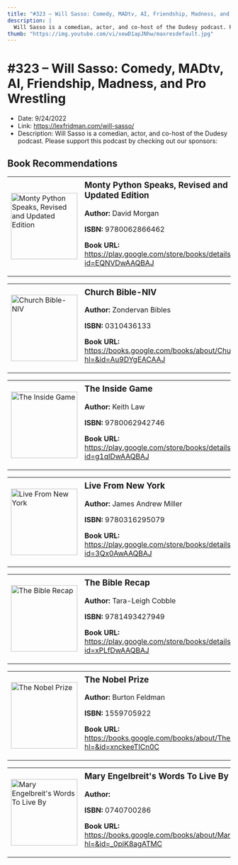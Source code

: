 ```yaml
---
title: "#323 – Will Sasso: Comedy, MADtv, AI, Friendship, Madness, and Pro Wrestling"
description: |
  Will Sasso is a comedian, actor, and co-host of the Dudesy podcast. Please support this podcast by checking out our sponsors:"
thumb: "https://img.youtube.com/vi/xewD1apJNhw/maxresdefault.jpg"
---
```


# #323 – Will Sasso: Comedy, MADtv, AI, Friendship, Madness, and Pro Wrestling

  - Date: 9/24/2022
  - Link: https://lexfridman.com/will-sasso/
  - Description: Will Sasso is a comedian, actor, and co-host of the Dudesy podcast. Please support this podcast by checking out our sponsors:

## Book Recommendations

<table style="border: none;"><tr style="border: none;"><td style="border: none;"><img src="https://books.google.com/books/content?id=EQNVDwAAQBAJ&printsec=frontcover&img=1&zoom=1&edge=curl&source=gbs_api" alt="Monty Python Speaks, Revised and Updated Edition" width="150" style="vertical-align: top;"></td><td style="border: none; vertical-align: top;"><h3 style='margin-top: 5'>Monty Python Speaks, Revised and Updated Edition</h3><p><strong>Author:</strong> David Morgan</p><p><strong>ISBN:</strong> 9780062866462</p><p><strong>Book URL:</strong> <a href="https://play.google.com/store/books/details?id=EQNVDwAAQBAJ">https://play.google.com/store/books/details?id=EQNVDwAAQBAJ</a></p></td></tr></table>
<table style="border: none;"><tr style="border: none;"><td style="border: none;"><img src="https://books.google.com/books/content?id=Au9DYgEACAAJ&printsec=frontcover&img=1&zoom=1&source=gbs_api" alt="Church Bible-NIV" width="150" style="vertical-align: top;"></td><td style="border: none; vertical-align: top;"><h3 style='margin-top: 5'>Church Bible-NIV</h3><p><strong>Author:</strong> Zondervan Bibles</p><p><strong>ISBN:</strong> 0310436133</p><p><strong>Book URL:</strong> <a href="https://books.google.com/books/about/Church_Bible_NIV.html?hl=&id=Au9DYgEACAAJ">https://books.google.com/books/about/Church_Bible_NIV.html?hl=&id=Au9DYgEACAAJ</a></p></td></tr></table>
<table style="border: none;"><tr style="border: none;"><td style="border: none;"><img src="https://books.google.com/books/content?id=g1qlDwAAQBAJ&printsec=frontcover&img=1&zoom=1&edge=curl&source=gbs_api" alt="The Inside Game" width="150" style="vertical-align: top;"></td><td style="border: none; vertical-align: top;"><h3 style='margin-top: 5'>The Inside Game</h3><p><strong>Author:</strong> Keith Law</p><p><strong>ISBN:</strong> 9780062942746</p><p><strong>Book URL:</strong> <a href="https://play.google.com/store/books/details?id=g1qlDwAAQBAJ">https://play.google.com/store/books/details?id=g1qlDwAAQBAJ</a></p></td></tr></table>
<table style="border: none;"><tr style="border: none;"><td style="border: none;"><img src="https://books.google.com/books/content?id=3Qx0AwAAQBAJ&printsec=frontcover&img=1&zoom=1&edge=curl&source=gbs_api" alt="Live From New York" width="150" style="vertical-align: top;"></td><td style="border: none; vertical-align: top;"><h3 style='margin-top: 5'>Live From New York</h3><p><strong>Author:</strong> James Andrew Miller</p><p><strong>ISBN:</strong> 9780316295079</p><p><strong>Book URL:</strong> <a href="https://play.google.com/store/books/details?id=3Qx0AwAAQBAJ">https://play.google.com/store/books/details?id=3Qx0AwAAQBAJ</a></p></td></tr></table>
<table style="border: none;"><tr style="border: none;"><td style="border: none;"><img src="https://books.google.com/books/content?id=xPLfDwAAQBAJ&printsec=frontcover&img=1&zoom=1&edge=curl&source=gbs_api" alt="The Bible Recap" width="150" style="vertical-align: top;"></td><td style="border: none; vertical-align: top;"><h3 style='margin-top: 5'>The Bible Recap</h3><p><strong>Author:</strong> Tara-Leigh Cobble</p><p><strong>ISBN:</strong> 9781493427949</p><p><strong>Book URL:</strong> <a href="https://play.google.com/store/books/details?id=xPLfDwAAQBAJ">https://play.google.com/store/books/details?id=xPLfDwAAQBAJ</a></p></td></tr></table>
<table style="border: none;"><tr style="border: none;"><td style="border: none;"><img src="https://books.google.com/books/content?id=xnckeeTICn0C&printsec=frontcover&img=1&zoom=1&edge=curl&source=gbs_api" alt="The Nobel Prize" width="150" style="vertical-align: top;"></td><td style="border: none; vertical-align: top;"><h3 style='margin-top: 5'>The Nobel Prize</h3><p><strong>Author:</strong> Burton Feldman</p><p><strong>ISBN:</strong> 1559705922</p><p><strong>Book URL:</strong> <a href="https://books.google.com/books/about/The_Nobel_Prize.html?hl=&id=xnckeeTICn0C">https://books.google.com/books/about/The_Nobel_Prize.html?hl=&id=xnckeeTICn0C</a></p></td></tr></table>
<table style="border: none;"><tr style="border: none;"><td style="border: none;"><img src="https://books.google.com/books/content?id=_0piK8agATMC&printsec=frontcover&img=1&zoom=1&edge=curl&source=gbs_api" alt="Mary Engelbreit's Words To Live By" width="150" style="vertical-align: top;"></td><td style="border: none; vertical-align: top;"><h3 style='margin-top: 5'>Mary Engelbreit's Words To Live By</h3><p><strong>Author:</strong> </p><p><strong>ISBN:</strong> 0740700286</p><p><strong>Book URL:</strong> <a href="https://books.google.com/books/about/Mary_Engelbreit_s_Words_To_Live_By.html?hl=&id=_0piK8agATMC">https://books.google.com/books/about/Mary_Engelbreit_s_Words_To_Live_By.html?hl=&id=_0piK8agATMC</a></p></td></tr></table>
